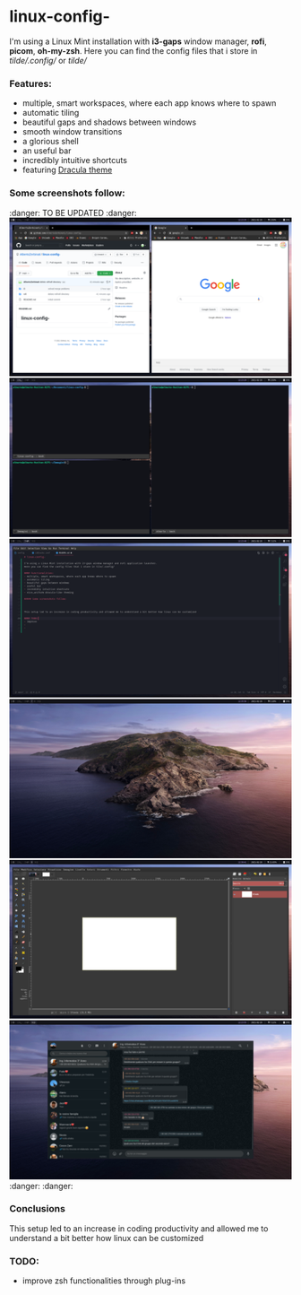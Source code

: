 # linux-config-

I'm using a Linux Mint installation with **i3-gaps** window manager, **rofi**, **picom**, **oh-my-zsh**.
Here you can find the config files that i store in *tilde/.config/* or *tilde/*

### Features:
- multiple, smart workspaces, where each app knows where to spawn
- automatic tiling
- beautiful gaps and shadows between windows
- smooth window transitions
- a glorious shell
- an useful bar
- incredibly intuitive shortcuts
- featuring [Dracula theme](https://draculatheme.com/)

### Some screenshots follow:
:danger: TO BE UPDATED :danger:
![Browser workspace](screen/screenshot_12:23:36_19-02-2021.png)
![Terminals workspace](screen/screenshot_12:23:30_19-02-2021.png)
![Coding workspace](screen/screenshot_12:23:48_19-02-2021.png)
![Blank workspace](screen/screenshot_12:35:56_19-02-2021.png)
![General purpose workspace with gimp](screen/screenshot_12:38:41_19-02-2021.png)
![Chatting workspace with WhatsApp](screen/screenshot_12:23:55_19-02-2021.png)
:danger:	:danger:

### Conclusions
This setup led to an increase in coding productivity and allowed me to understand a bit better how linux can be customized

### TODO:
- improve zsh functionalities through plug-ins
